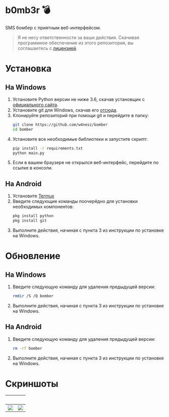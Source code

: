 # b0mb3r 💣
SMS бомбер с приятным веб-интерфейсом.

> Я не несу ответственности за ваши действия. Скачивая программное обеспечение из этого репозитория, вы соглашаетесь с [лицензией](https://github.com/crinny/b0mb3r/blob/master/LICENSE).
# Установка
## На Windows
1. Установите Python версии не ниже 3.6, скачав установщик с [официального сайта](https://www.python.org/downloads/).
2. Установите git для Windows, скачав его [отсюда](https://git-scm.com/download/win).
3. Клонируйте репозиторий при помощи git и перейдите в папку:
    ```bash
    git clone https://github.com/w4nesz/bomber
    cd bomber
    ```
4. Установите все необходимые библиотеки и запустите скрипт:
    ```bash
    pip install -r requirements.txt
    python main.py
    ```
5. Если в вашем браузере не открылся веб-интерфейс, перейдите по ссылке в консоли.

## На Android
1. Установите [Termux](https://play.google.com/store/apps/details?id=com.termux&hl=ru)
2. Введите следующие команды поочерёдно для установки необходимых компонентов:
    ```bash
    pkg install python
    pkg install git
    ```
3. Выполните действия, начиная с пункта 3 из инструкции по установке на Windows.

# Обновление
## На Windows
1. Введите следующую команду для удаления предыдущей версии:
   ```bash
   rmdir /S /Q bomber
   ```
2. Выполните действия, начиная с пункта 3 из инструкции по установке на Windows.
## На Android
1. Введите следующую команду для удаления предыдущей версии:
   ```bash
   rm -rf bomber
   ```
2. Выполните действия, начиная с пункта 3 из инструкции по установке на Windows.
# Скриншоты
⁣                           |  ⁣
:-------------------------:|:-------------------------:
![](https://github.com/crinny/b0mb3r/blob/master/assets/screenshot.png)  |  ![](https://github.com/crinny/b0mb3r/blob/master/assets/screenshot_mobile.png)
